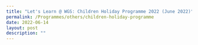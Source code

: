 ```yaml
---
title: "Let's Learn @ WGS: Children Holiday Programme 2022 (June 2022)"
permalink: /Programmes/others/children-holiday-programme
date: 2022-06-14
layout: post
description: ""
---
```

